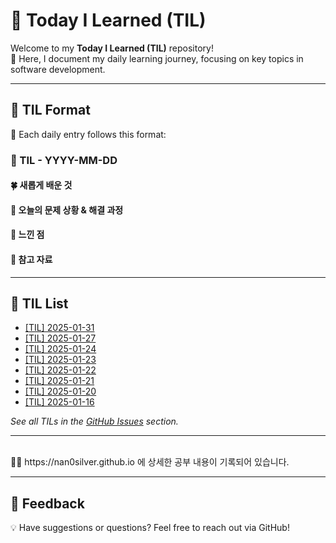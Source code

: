# 🌟 Today I Learned (TIL)

Welcome to my **Today I Learned (TIL)** repository! <br>
🚀 Here, I document my daily learning journey, focusing on key topics in software development.

---

## 📝 TIL Format

📅 Each daily entry follows this format:

### 📖 TIL - YYYY-MM-DD

#### 🍀 새롭게 배운 것

#### 🍎 오늘의 문제 상황 & 해결 과정

#### 🦄 느낀 점

#### 🐬 참고 자료

---

## 📌 TIL List

- [[TIL] 2025-01-31](https://github.com/nan0silver/TIL/issues/8)
- [[TIL] 2025-01-27](https://github.com/nan0silver/TIL/issues/7)
- [[TIL] 2025-01-24](https://github.com/nan0silver/TIL/issues/6)
- [[TIL] 2025-01-23](https://github.com/nan0silver/TIL/issues/5)
- [[TIL] 2025-01-22](https://github.com/nan0silver/TIL/issues/4)
- [[TIL] 2025-01-21](https://github.com/nan0silver/TIL/issues/3)
- [[TIL] 2025-01-20](https://github.com/nan0silver/TIL/issues/2)
- [[TIL] 2025-01-16](https://github.com/nan0silver/TIL/issues/1)

_See all TILs in the [GitHub Issues](https://github.com/nan0silver/TIL/issues) section._

---

<br>
🐯🐯 https://nan0silver.github.io 에 상세한 공부 내용이 기록되어 있습니다.

---

## 💬 Feedback

💡 Have suggestions or questions? Feel free to reach out via GitHub!
